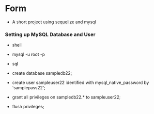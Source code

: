 # Form
- A short project using sequelize and mysql
### Setting up MySQL Database and User
- shell
- mysql -u root -p



- sql
- create database sampledb22;
- create user sampleuser22 identified with mysql_native_password by 'samplepass22';
- grant all privileges on sampledb22.* to sampleuser22;
- flush privileges;


